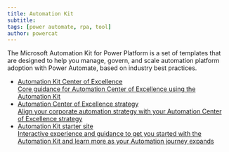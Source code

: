 ```yaml
---
title: Automation Kit
subtitle: 
tags: [power automate, rpa, tool]
author: powercat
---
```


The Microsoft Automation Kit for Power Platform is a set of templates that are designed to help you manage, govern, and scale automation platform adoption with Power Automate, based on industry best practices.

<div>
    <ul class="uk-nav uk-nav-secondary">
        <li class="uk-active"><a href="https://aka.ms/AutomationCoE"><div>Automation Kit Center of Excellence<div class="uk-nav-subtitle">Core guidance for Automation Center of Excellence using the Automation Kit</div></div></a></li>
        <li class="uk-active"><a href="https://learn.microsoft.com/power-automate/guidance/automation-kit/overview/automation-coe-strategy"><div>Automation Center of Excellence strategy<div class="uk-nav-subtitle">Align your corporate automation strategy with your Automation Center of Excellence strategy</div></div></a></li>
        <li class="uk-active"><a href="https://aka.ms/ak4pp/starter"><div>Automation Kit starter site<div class="uk-nav-subtitle">Interactive experience and guidance to get you started with the Automation Kit and learn more as your Automation journey expands</div></div></a></li>
    </ul>
</div>